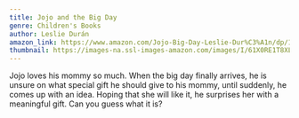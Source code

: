 ```yaml
---
title: Jojo and the Big Day
genre: Children's Books
author: Leslie Durán
amazon_link: https://www.amazon.com/Jojo-Big-Day-Leslie-Dur%C3%A1n/dp/1648955940/ref=sr_1_1?crid=C1CRGUR94TVO&keywords=9781648955945&qid=1643090578&sprefix=9781648955945%2Caps%2C249&sr=8-1
thumbnail: https://images-na.ssl-images-amazon.com/images/I/61X0RE1T8XL.jpg
---
```

Jojo loves his mommy so much. When the big day finally arrives, he is unsure on what special gift he should give to his mommy, until suddenly, he comes up with an idea. Hoping that she will like it, he surprises her with a meaningful gift. Can you guess what it is?